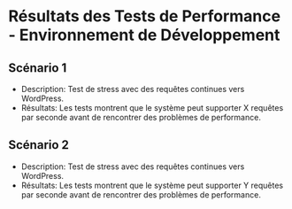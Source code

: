 # Résultats des Tests de Performance - Environnement de Développement

## Scénario 1
- Description: Test de stress avec des requêtes continues vers WordPress.
- Résultats: Les tests montrent que le système peut supporter X requêtes par seconde avant de rencontrer des problèmes de performance.

## Scénario 2
- Description: Test de stress avec des requêtes continues vers WordPress.
- Résultats: Les tests montrent que le système peut supporter Y requêtes par seconde avant de rencontrer des problèmes de performance.
